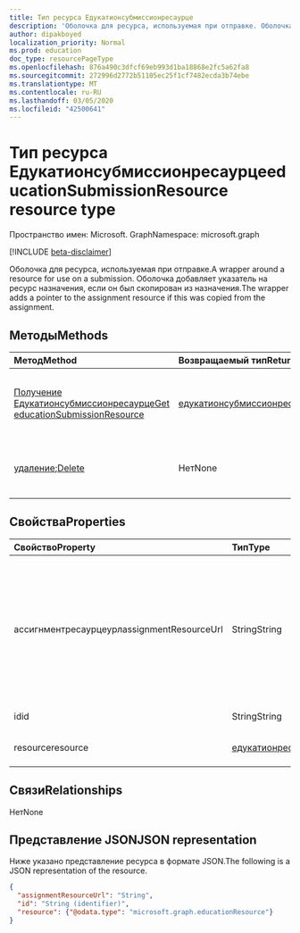 ```yaml
---
title: Тип ресурса Едукатионсубмиссионресаурце
description: 'Оболочка для ресурса, используемая при отправке. Оболочка добавляет указатель на ресурс назначения, если он был скопирован из назначения.  '
author: dipakboyed
localization_priority: Normal
ms.prod: education
doc_type: resourcePageType
ms.openlocfilehash: 876a490c3dfcf69eb993d1ba18868e2fc5a62fa8
ms.sourcegitcommit: 272996d2772b51105ec25f1cf7482ecda3b74ebe
ms.translationtype: MT
ms.contentlocale: ru-RU
ms.lasthandoff: 03/05/2020
ms.locfileid: "42500641"
---
```

# <a name="educationsubmissionresource-resource-type"></a><span data-ttu-id="d16f9-104">Тип ресурса Едукатионсубмиссионресаурце</span><span class="sxs-lookup"><span data-stu-id="d16f9-104">educationSubmissionResource resource type</span></span>

<span data-ttu-id="d16f9-105">Пространство имен: Microsoft. Graph</span><span class="sxs-lookup"><span data-stu-id="d16f9-105">Namespace: microsoft.graph</span></span>

[!INCLUDE [beta-disclaimer](../../includes/beta-disclaimer.md)]

<span data-ttu-id="d16f9-106">Оболочка для ресурса, используемая при отправке.</span><span class="sxs-lookup"><span data-stu-id="d16f9-106">A wrapper around a resource for use on a submission.</span></span> <span data-ttu-id="d16f9-107">Оболочка добавляет указатель на ресурс назначения, если он был скопирован из назначения.</span><span class="sxs-lookup"><span data-stu-id="d16f9-107">The wrapper adds a pointer to the assignment resource if this was copied from the assignment.</span></span>  


## <a name="methods"></a><span data-ttu-id="d16f9-108">Методы</span><span class="sxs-lookup"><span data-stu-id="d16f9-108">Methods</span></span>

| <span data-ttu-id="d16f9-109">Метод</span><span class="sxs-lookup"><span data-stu-id="d16f9-109">Method</span></span>           | <span data-ttu-id="d16f9-110">Возвращаемый тип</span><span class="sxs-lookup"><span data-stu-id="d16f9-110">Return Type</span></span>    |<span data-ttu-id="d16f9-111">Описание</span><span class="sxs-lookup"><span data-stu-id="d16f9-111">Description</span></span>|
|:---------------|:--------|:----------|
|[<span data-ttu-id="d16f9-112">Получение Едукатионсубмиссионресаурце</span><span class="sxs-lookup"><span data-stu-id="d16f9-112">Get educationSubmissionResource</span></span>](../api/educationsubmissionresource-get.md) | [<span data-ttu-id="d16f9-113">едукатионсубмиссионресаурце</span><span class="sxs-lookup"><span data-stu-id="d16f9-113">educationSubmissionResource</span></span>](educationsubmissionresource.md) |<span data-ttu-id="d16f9-114">Чтение свойств и связей объекта **едукатионсубмиссионресаурце** .</span><span class="sxs-lookup"><span data-stu-id="d16f9-114">Read properties and relationships of an **educationSubmissionResource** object.</span></span>|
|<span data-ttu-id="d16f9-115">[удаление](../api/educationsubmissionresource-delete.md);</span><span class="sxs-lookup"><span data-stu-id="d16f9-115">[Delete](../api/educationsubmissionresource-delete.md)</span></span> | <span data-ttu-id="d16f9-116">Нет</span><span class="sxs-lookup"><span data-stu-id="d16f9-116">None</span></span> |<span data-ttu-id="d16f9-117">Удаление объекта **едукатионсубмиссионресаурце** .</span><span class="sxs-lookup"><span data-stu-id="d16f9-117">Delete an **educationSubmissionResource** object.</span></span> |

## <a name="properties"></a><span data-ttu-id="d16f9-118">Свойства</span><span class="sxs-lookup"><span data-stu-id="d16f9-118">Properties</span></span>
| <span data-ttu-id="d16f9-119">Свойство</span><span class="sxs-lookup"><span data-stu-id="d16f9-119">Property</span></span>     | <span data-ttu-id="d16f9-120">Тип</span><span class="sxs-lookup"><span data-stu-id="d16f9-120">Type</span></span>   |<span data-ttu-id="d16f9-121">Описание</span><span class="sxs-lookup"><span data-stu-id="d16f9-121">Description</span></span>|
|:---------------|:--------|:----------|
|<span data-ttu-id="d16f9-122">ассигнментресаурцеурл</span><span class="sxs-lookup"><span data-stu-id="d16f9-122">assignmentResourceUrl</span></span>|<span data-ttu-id="d16f9-123">String</span><span class="sxs-lookup"><span data-stu-id="d16f9-123">String</span></span>|<span data-ttu-id="d16f9-124">Указатель на назначение, из которого был скопирован данный ресурс.</span><span class="sxs-lookup"><span data-stu-id="d16f9-124">Pointer to the assignment from which this resource was copied.</span></span> <span data-ttu-id="d16f9-125">Если это значение равно null, учащийся передал ресурс.</span><span class="sxs-lookup"><span data-stu-id="d16f9-125">If this is null, the student uploaded the resource.</span></span>|
|<span data-ttu-id="d16f9-126">id</span><span class="sxs-lookup"><span data-stu-id="d16f9-126">id</span></span>|<span data-ttu-id="d16f9-127">String</span><span class="sxs-lookup"><span data-stu-id="d16f9-127">String</span></span>| <span data-ttu-id="d16f9-128">Только для чтения.</span><span class="sxs-lookup"><span data-stu-id="d16f9-128">Read-only.</span></span>|
|<span data-ttu-id="d16f9-129">resource</span><span class="sxs-lookup"><span data-stu-id="d16f9-129">resource</span></span>|[<span data-ttu-id="d16f9-130">едукатионресаурце</span><span class="sxs-lookup"><span data-stu-id="d16f9-130">educationResource</span></span>](educationresource.md)|<span data-ttu-id="d16f9-131">Объект Resource.</span><span class="sxs-lookup"><span data-stu-id="d16f9-131">Resource object.</span></span>|

## <a name="relationships"></a><span data-ttu-id="d16f9-132">Связи</span><span class="sxs-lookup"><span data-stu-id="d16f9-132">Relationships</span></span>
<span data-ttu-id="d16f9-133">Нет</span><span class="sxs-lookup"><span data-stu-id="d16f9-133">None</span></span>


## <a name="json-representation"></a><span data-ttu-id="d16f9-134">Представление JSON</span><span class="sxs-lookup"><span data-stu-id="d16f9-134">JSON representation</span></span>

<span data-ttu-id="d16f9-135">Ниже указано представление ресурса в формате JSON.</span><span class="sxs-lookup"><span data-stu-id="d16f9-135">The following is a JSON representation of the resource.</span></span>

<!-- {
  "blockType": "resource",
  "optionalProperties": [

  ],
  "@odata.type": "microsoft.graph.educationSubmissionResource"
}-->

```json
{
  "assignmentResourceUrl": "String",
  "id": "String (identifier)",
  "resource": {"@odata.type": "microsoft.graph.educationResource"}
}
```

<!-- uuid: 8fcb5dbc-d5aa-4681-8e31-b001d5168d79
2015-10-25 14:57:30 UTC -->
<!--
{
  "type": "#page.annotation",
  "description": "educationSubmissionResource resource",
  "keywords": "",
  "section": "documentation",
  "tocPath": "",
  "suppressions": []
}
-->
